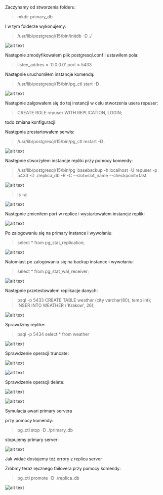 Zaczynamy od stworzenia folderu:

> mkdir primary_db

I w tym folderze wykonujemy:

> /usr/lib/postgresql/15/bin/initdb -D ./

![alt text](_img/image1-kw.png)

Następnie zmodyfikowałem plik postgresql.conf i ustawiłem pola:

> listen_addres = '0.0.0.0'
> port = 5433

Następnie uruchomiłem instancje komendą:

> /usr/lib/postgresql/15/bin/pg_ctl start -D .

![alt text](_img/image2-kw.png)

Następnie zalgowałem się do tej instancji w celu stworzenia usera repuser:

> CREATE ROLE repuser WITH REPLICATION, LOGIN;

todo zmiana konfiguracji

Następnia zrestartowałem serwis:

> /usr/lib/postgresql/15/bin/pg_ctl restart -D .

![alt text](_img/image3-kw.png)

Następnie stworzyłem instancje repliki przy pomocy komendy:

> /usr/lib/postgresql/15/bin/pg_basebackup -h localhost -U repuser -p 5433 -D ./replica_db -R -C --slot=slot_name --checkpoint=fast

![alt text](_img/image4-kw.png)

> ls -al

![alt text](_img/image5-kw.png)

Następnie zmieniłem port w replice i wystartowałem instancje repliki

![alt text](_img/image6-kw.png)

Po zalogowaniu się na primary instance i wywołaniu:

> select * from pg_stat_replication;

![alt text](_img/image7-kw.png)

Natomiast po zalogowaniu się na backup instance i wywołaniu:

> select * from pg_stat_wal_receiver;

![alt text](_img/image8-kw.png)

Następnie przetestowałem replikacje danych:

> psql -p 5433
> CREATE TABLE weather (city varchar(80), temp int);
> INSER INTO WEATHER ('Krakow', 26);

![alt text](_img/image9-kw.png)

Sprawdźmy replike:

> psql -p 5434
> select * from weather

![alt text](_img/image10-kw.png)

Sprawdzenie operacji truncate:

![alt text](_img/image11-kw.png)

![alt text](_img/image12-kw.png)

Sprawdzenie operacji delete:

![alt text](_img/image13-kw.png)

![alt text](_img/image14-kw.png)

Symulacja awari primary servera

przy pomocy komendy:

> pg_ctl stop -D ./primary_db

stopujemy primary server:

![alt text](_img/image15-kw.png)

Jak widać dostajemy też errory z replica server

Zróbmy teraz ręcznego failovera przy pomocy komendy:

> pg_ctl promote -D ./replica_db

![alt text](_img/image16-kw.png)
